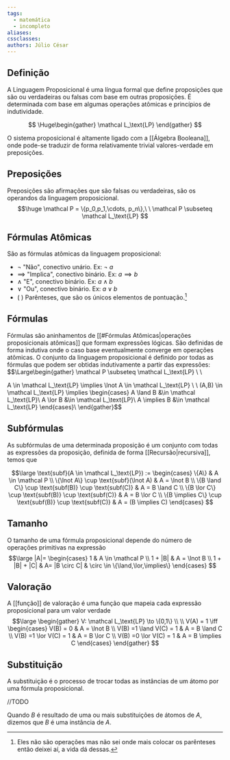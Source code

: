 ```yaml
---
tags:
  - matemática
  - incompleto
aliases:
cssclasses:
authors: Júlio César
---
```

## Definição

A Linguagem Proposicional é uma língua formal que define proposições que são ou verdadeiras ou falsas com base em outras proposições. É determinada com base em algumas operações atômicas e princípios de indutividade.

$$
\Huge\begin{gather}
\mathcal L_\text{LP} 
\end{gather}
$$

O sistema proposicional é altamente ligado com a [[Álgebra Booleana]], onde pode-se traduzir de forma relativamente trivial valores-verdade em preposições.
## Preposições

Preposições são afirmações que são falsas ou verdadeiras, são os operandos da linguagem proposicional.
$$\huge
\mathcal P = \{p_0,p_1,\cdots, p_n\},\ \ \mathcal P \subseteq \mathcal L_\text{LP} 
$$
## Fórmulas Atômicas

São as fórmulas atômicas da linguagem proposicional:
- $\lnot$ "Não", conectivo unário. Ex: $\lnot\ a$ 
- $\implies$ "Implica", conectivo binário. Ex: $a \implies b$
- $\land$ "E", conectivo binário. Ex: $a \land b$
- $\lor$ "Ou", conectivo binário. Ex: $a \lor b$
- $(\ )$ Parênteses, que são os únicos elementos de pontuação.[^1]

## Fórmulas

Fórmulas são aninhamentos de [[#Fórmulas Atômicas|operações proposicionais atômicas]] que formam expressões lógicas. São definidas de forma indutiva onde o caso base eventualmente converge em operações atômicas. O conjunto da linguagem proposicional é definido por todas as fórmulas que podem ser obtidas indutivamente a partir das expressões:
$$\Large\begin{gather}
\mathcal P \subseteq \mathcal L_\text{LP} \\ \\

A \in \mathcal L_\text{LP} \implies \lnot A \in \mathcal L_\text{LP} \\ \\
(A,B) \in \mathcal L_\text{LP} \implies 
\begin{cases}
A \land B &\in \mathcal L_\text{LP}\\
A \lor B &\in \mathcal L_\text{LP}\\
A \implies B &\in \mathcal L_\text{LP}
\end{cases}\\
\end{gather}$$

## Subfórmulas

As subfórmulas de uma determinada proposição é um conjunto com todas as expressões da proposição, definida de forma [[Recursão|recursiva]], temos que 

$$\large \text{subf}(A \in \mathcal L_\text{LP}) := 
\begin{cases}
\{A\} & A \in \mathcal P \\
\{\lnot A\} \cup \text{subf}(\lnot A) & A = \lnot B \\
\{B \land C\} \cup \text{subf(B)} \cup \text{subf(C)} & A = B \land C \\
\{B \lor C\} \cup \text{subf(B)} \cup \text{subf(C)} & A = B \lor C \\
\{B \implies C\} \cup \text{subf(B)} \cup \text{subf(C)} & A = (B \implies C)
\end{cases}
$$
## Tamanho

O tamanho de uma fórmula proposicional depende do número de operações primitivas na expressão
$$\large 
|A|= \begin{cases}
1 & A \in \mathcal P \\
1 + |B| & A = \lnot B \\
1 + |B| + |C| & A= |B \circ C| & \circ \in \{\land,\lor,\implies\}
\end{cases}
$$

## Valoração

A [[função]] de valoração é uma função que mapeia cada expressão proposicional para um valor verdade
$$\large
\begin{gather}
V: \mathcal L_\text{LP} \to \{0,1\} \\ \\
V(A) = 1 \iff 
\begin{cases}
V(B) = 0 & A = \lnot B \\
V(B) =1 \land V(C) = 1 & A = B \land C \\
V(B) =1 \lor V(C) = 1 & A = B \lor C \\
V(B) =0 \lor V(C) = 1 & A = B \implies C
\end{cases}
\end{gather}
$$

## Substituição

A substituição é o processo de trocar todas as instâncias de um átomo por uma fórmula proposicional.

//TODO

Quando $B$ é resultado de uma ou mais substituições de átomos de $A$, dizemos que $B$ é uma instância de $A$.

[^1]: Eles não são operações mas não sei onde mais colocar os parênteses então deixei aí, a vida dá dessas.
